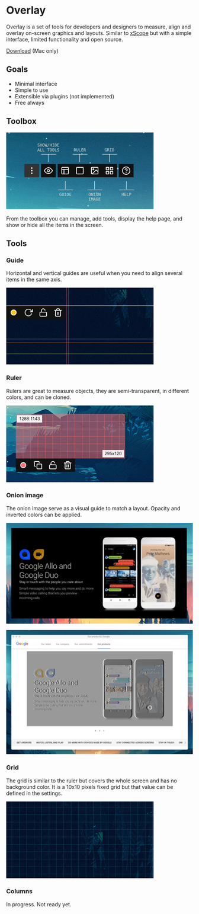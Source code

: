 # Overlay

Overlay is a set of tools for developers and designers to measure, align and overlay on-screen graphics and layouts. Similar to [xScope](https://xscopeapp.com/) but with a simple interface, limited functionality and open source.

[Download](https://github.com/singuerinc/overlay/releases) (Mac only)

## Goals

- Minimal interface
- Simple to use
- Extensible via plugins (not implemented)
- Free always

## Toolbox

![](resources/images/toolbox.png)

From the toolbox you can manage, add tools, display the help page, and show or hide all the items in the screen.

## Tools

### Guide

Horizontal and vertical guides are useful when you need to align several items in the same axis.

![](resources/images/guides.png)

### Ruler

Rulers are great to measure objects, they are semi-transparent, in different colors, and can be cloned.

![](resources/images/rulers.png)

### Onion image

The onion image serve as a visual guide to match a layout. Opacity and inverted colors can be applied.

![](resources/images/inverted-only.png)

![](resources/images/inverted-browser.png)

### Grid

The grid is similar to the ruler but covers the whole screen and has no background color. It is a 10x10 pixels fixed grid but that value can be defined in the settings.

![](resources/images/grid.png)

### Columns

In progress. Not ready yet.
